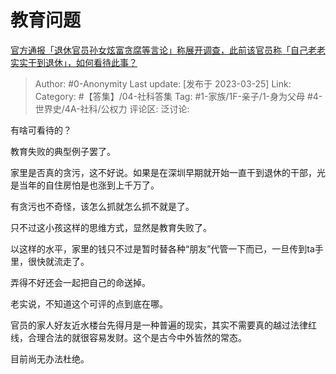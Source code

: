 # 教育问题
[官方通报「退休官员孙女炫富贪腐等言论」称展开调查，此前该官员称「自己老老实实干到退休」，如何看待此事？](https://www.zhihu.com/question/591603937/answer/2953384595)

> Author: #0-Anonymity
> Last update: [发布于 2023-03-25]
> Link:
> Category: #【答集】/04-社科答集 
> Tag: #1-家族/1F-亲子/1-身为父母 #4-世界史/4A-社科/公权力
> 评论区:
> 泛讨论:

有啥可看待的？

教育失败的典型例子罢了。

家里是否真的贪污，这不好说。如果是在深圳早期就开始一直干到退休的干部，光是当年的自住房怕是也涨到上千万了。

有贪污也不奇怪，该怎么抓就怎么抓不就是了。

只不过这小孩这样的思维方式，显然是教育失败了。

以这样的水平，家里的钱只不过是暂时替各种“朋友”代管一下而已，一旦传到ta手里，很快就流走了。

弄得不好还会一起把自己的命送掉。

老实说，不知道这个可评的点到底在哪。

官员的家人好友近水楼台先得月是一种普遍的现实，其实不需要真的越过法律红线，合理合法的就很容易发财。这个是古今中外皆然的常态。

目前尚无办法杜绝。
